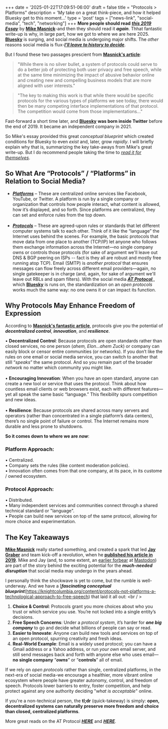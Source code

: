 +++
date = '2025-01-22T17:09:51-06:00'
draft = false
title = "Protocols &gt; Platforms"
description = 'My take on a great think-piece, and how it helped Bluesky get to this moment...'
type = 'post'
tags = ["news-link", "social-media", "tech", "networking"]
+++
**More people should read** [***this 2019 Essay***](https://knightcolumbia.org/content/protocols-not-platforms-a-technological-approach-to-free-speech) by [**Mike Masnick**](https://bsky.app/profile/did:plc:cak4klqoj3bqgk5rj6b4f5do)-and then they should read it ***again***.  Thhat fantastic write-up is why, in large part, how we got to where we are here 2025.  [**Bluesky**](https://bsky.app) is surging, and social media is undergoing major shifts.  The *other* reasons social media is flux-[***I'll leave to history to decide***](https://www.thecut.com/article/elon-musk-jeff-bezos-mark-zuckerberg-trumps-broligarchy-is-here.html). <br />

But I found these two passages prescient from [**Masnick's article**](https://knightcolumbia.org/content/protocols-not-platforms-a-technological-approach-to-free-speech): 

> "While there is no silver bullet, a system of protocols could serve to do a better job of protecting both user privacy and free speech, while at the same time minimizing the impact of abusive behavior online and creating new and compelling business models that are more aligned with user interests."

> "The key to making this work is that while there would be specific protocols for the various types of platforms we see today, there would then be many competing interface implementations of that protocol. The competition would come from those implementations..."

Fast-forward a short time later, and [**Bluesky**](https://en.wikipedia.org/wiki/Bluesky) **was born inside Twitter** before the end of 2019.  It became an independent company in 2021. <br />

So Mike's essay provided this great *conceptual blueprint* which created conditions for Bluesky to even *exist* and, later, grow *rapidly*.  I will briefly explain why that is, summarizing the key take-aways from Mike's great write-up.  But I do recommend people taking the time to [*read it for themselves*](https://knightcolumbia.org/content/protocols-not-platforms-a-technological-approach-to-free-speech). <br />

## So What Are “Protocols” / “Platforms” in Relation to Social Media?

- [***Platforms***](https://en.wikipedia.org/wiki/Digital_platform_(infrastructure)) – These are centralized online services like Facebook, YouTube, or Twitter. A platform is run by a single company or organization that controls how people interact, what content is allowed, how it’s displayed, and so forth. Since platforms are centralized, they can set and enforce rules from the top down. <br /> <br />
- [***Protocols***](https://en.wikipedia.org/wiki/Communication_protocol) – These are agreed-upon rules or standards that let different computer systems talk to each other. Think of it like the “language” the Internet uses behind the scenes. For example, the basic protocols that move data from one place to another (TCP/IP) let anyone who follows them exchange information across the Internet—no single company owns or controls those protocols (for sake of argument we'll leave out DNS & BGP peering on ISPs -- fact is they all are robust and mostly free running atop TCP). Email (SMTP) is *another protocol* that ensures messages can flow freely across different email providers—again, no single gatekeeper is in charge (and, again, for sake of argument we'll leave out RBLs and spam filters).  With the social media [***AT Protocol***](https://en.wikipedia.org/wiki/AT_Protocol),, which [**Bluesky**](https://bsky.app) is runs on, the standardization on an *open protocols* works much the same way: no one owns it or can impact its function.<br />

## Why Protocols May Enhance Freedom of Expression

According to [**Masnick's fantastic article**](https://knightcolumbia.org/content/protocols-not-platforms-a-technological-approach-to-free-speech), protocols give you the potential of ***decentralized control***, ***innovation***, and ***resilience***. <br />

•	**Decentralized Control**: Because protocols are open standards rather than closed services, no one person (*ahem, Elon...ahem Zuck*) or company can easily block or censor entire communities (or networks). If you don’t like the rules on one email or social media service, you can switch to another that still “*speaks*” the same protocol. And so you remain part of the broader *network* no matter which community you might like. <br /><br />
•	**Encouraging Innovation**: When you have an open standard, anyone can create a new tool or service that uses the protocol. Think about how countless email clients or web browsers exist, each with different features—yet all speak the same basic “language.” This flexibility spurs competition and new ideas. <br /> <br />
•	**Resilience**: Because protocols are shared across many servers and operators (rather than concentrated in a single platform’s data centers), there’s no single point of failure or control. The Internet remains more durable and less prone to shutdowns. <br />

**So it comes down to where we are *now***: <br />

### Platform Approach:
•	Centralized. <br />
•	Company sets the rules (like content moderation policies). <br />
•	Innovation often comes from that one company, at its pace, in its custome / owned ecosystem. 

### Protocol Approach:
•	Distributed. <br />
•	Many independent services and communities connect through a shared technical standard or "language". <br />
•	People can build new services on top of the same protocol, allowing for more choice and experimentation. <br />

## The Key Takeaways

[**Mike Masnick**](https://bsky.app/profile/did:plc:cak4klqoj3bqgk5rj6b4f5do) really started something, and created a spark that led [**Jay Graber**](https://bsky.app/profile/jay.bsky.team) and team kick-off a revolution, when he [**published his article in 2019**](https://knightcolumbia.org/content/protocols-not-platforms-a-technological-approach-to-free-speech).  Mike and Jay (and, to some extent, an [earlier forbear](https://en.wikipedia.org/wiki/Eugen_Rochko) at [Mastodon](https://mastodon.social)) are part of the story behind the exciting potential for the ***much-needed disruption*** that social media may undergo in the years ahead. <br />

I personally think the shockwave is yet to come, but the rumble is well-underway.  And we have a [***fascinating conceptual blueprint***(https://knightcolumbia.org/content/protocols-not-platforms-a-technological-approach-to-free-speech) that laid it all out: <br / >

1. **Choice & Control**: Protocols grant you more choices about who you trust or which service you use. You’re not locked into a single entity’s decisions. <br />
2.	**Free Speech Concerns**: Under a *protocol system*, it’s harder for ***one big company*** to go and decide what billions of people can say or read. <br />
3.	**Easier to Innovate**: Anyone can build new tools and services on top of an open protocol, spurring creativity and fresh ideas. <br />
4.	**Real-World Example**: Email is a widely used protocol; you can have a Gmail address or a Yahoo address, or run *your own* email server, and still send messages back and forth with anyone else who uses email—**no single company** “***owns***” or “**controls**” all of email. <br />

If we rely on *open protocols* rather than single, centralized platforms, in the next-era of social media-we encourage a healthier, more vibrant online ecosystem where people have greater autonomy, control, and freedom of speech. Protocols lower barriers to entry, foster competition, and help protect against any one authority deciding "*what is acceptable*" online. <br />

If you're a non-technical person, the **tl;dr** (quick-takeway) is simply: **open, decentralized systems can naturally preserve more freedom and choice than closed, centralized platforms**. <br />

More great reads on the AT Protocol [***HERE***](https://atproto.com) and [***HERE***](https://docs.bsky.app/docs/advanced-guides/atproto).
